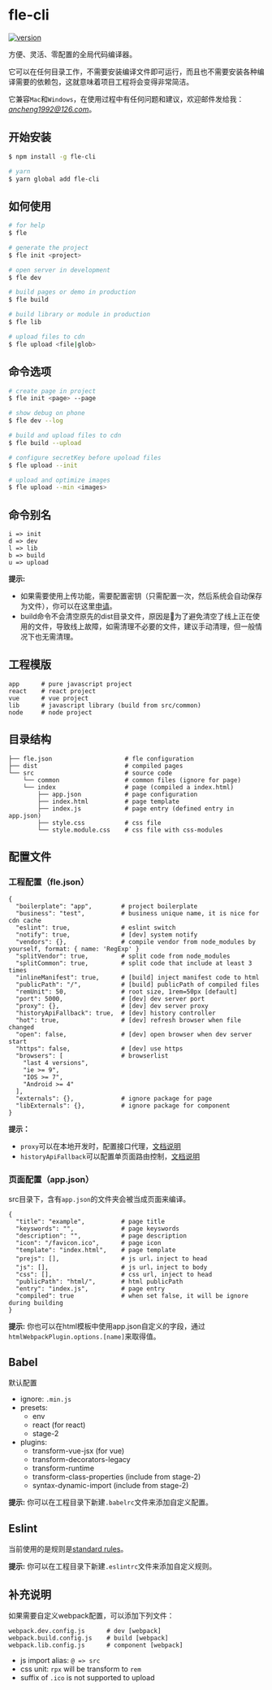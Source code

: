 # fle-cli

[![version](https://img.shields.io/npm/v/fle-cli.svg)](https://www.npmjs.org/package/fle-cli)

方便、灵活、零配置的全局代码编译器。

它可以在任何目录工作，不需要安装编译文件即可运行，而且也不需要安装各种编译需要的依赖包，这就意味着项目工程将会变得非常简洁。

它兼容`Mac`和`Windows`，在使用过程中有任何问题和建议，欢迎邮件发给我：*ancheng1992@126.com*。

## 开始安装

``` bash
$ npm install -g fle-cli

# yarn
$ yarn global add fle-cli
```

## 如何使用

``` bash
# for help
$ fle

# generate the project
$ fle init <project>

# open server in development
$ fle dev

# build pages or demo in production
$ fle build

# build library or module in production
$ fle lib

# upload files to cdn
$ fle upload <file|glob>
```

## 命令选项

``` bash
# create page in project
$ fle init <page> --page

# show debug on phone
$ fle dev --log

# build and upload files to cdn
$ fle build --upload

# configure secretKey before upoload files
$ fle upload --init

# upload and optimize images
$ fle upload --min <images>
```

## 命令别名

```
i => init
d => dev
l => lib
b => build
u => upload
```

**提示:**

* 如果需要使用上传功能，需要配置密钥（只需配置一次，然后系统会自动保存为文件），你可以在这里[申请](https://www.163yun.com/help/documents/15677635979624448)。
* build命令不会清空原先的dist目录文件，原因是为了避免清空了线上正在使用的文件，导致线上故障，如需清理不必要的文件，建议手动清理，但一般情况下也无需清理。

## 工程模版

```
app      # pure javascript project
react    # react project
vue      # vue project
lib      # javascript library (build from src/common)
node     # node project
```

## 目录结构

```
├── fle.json                    # fle configuration
├── dist                        # compiled pages
└── src                         # source code
    └── common                  # common files (ignore for page)
    └── index                   # page (compiled a index.html)
        ├── app.json            # page configuration
        ├── index.html          # page template
        ├── index.js            # page entry (defined entry in app.json)
        ├── style.css           # css file
        └── style.module.css    # css file with css-modules
```

## 配置文件

### 工程配置（fle.json）

```
{
  "boilerplate": "app",        # project boilerplate
  "business": "test",          # business unique name, it is nice for cdn cache
  "eslint": true,              # eslint switch
  "notify": true,              # [dev] system notify
  "vendors": {},               # compile vendor from node_modules by yourself, format: { name: 'RegExp' }
  "splitVendor": true,         # split code from node_modules
  "splitCommon": true,         # split code that include at least 3 times
  "inlineManifest": true,      # [build] inject manifest code to html
  "publicPath": "/",           # [build] publicPath of compiled files
  "remUnit": 50,               # root size, 1rem=50px [default]
  "port": 5000,                # [dev] dev server port
  "proxy": {},                 # [dev] dev server proxy
  "historyApiFallback": true,  # [dev] history controller
  "hot": true,                 # [dev] refresh browser when file changed
  "open": false,               # [dev] open browser when dev server start
  "https": false,              # [dev] use https
  "browsers": [                # browserlist
    "last 4 versions",
    "ie >= 9",
    "IOS >= 7",
    "Android >= 4"
  ],
  "externals": {},             # ignore package for page
  "libExternals": {},          # ignore package for component
}
```

**提示：**

* `proxy`可以在本地开发时，配置接口代理，[文档说明](https://webpack.js.org/configuration/dev-server/#devserver-proxy)
* `historyApiFallback`可以配置单页面路由控制，[文档说明](https://webpack.js.org/configuration/dev-server/#devserver-historyapifallback)

### 页面配置（app.json）

src目录下，含有`app.json`的文件夹会被当成页面来编译。

```
{
  "title": "example",          # page title
  "keyswords": "",             # page keyswords
  "description": "",           # page description
  "icon": "/favicon.ico",      # page icon
  "template": "index.html",    # page template
  "prejs": [],                 # js url，inject to head
  "js": [],                    # js url，inject to body
  "css": [],                   # css url, inject to head
  "publicPath": "html/",       # html publicPath
  "entry": "index.js",         # page entry
  "compiled": true             # when set false, it will be ignore during building
}
```

**提示:**
你也可以在html模板中使用app.json自定义的字段，通过`htmlWebpackPlugin.options.[name]`来取得值。

## Babel

默认配置

* ignore: `.min.js`
* presets:
  - env
  - react (for react)
  - stage-2
* plugins:
  - transform-vue-jsx (for vue)
  - transform-decorators-legacy
  - transform-runtime
  - transform-class-properties (include from stage-2)
  - syntax-dynamic-import (include from stage-2)

**提示:**
你可以在工程目录下新建`.babelrc`文件来添加自定义配置。

## Eslint

当前使用的是规则是[standard rules](https://github.com/standard/standard/blob/master/docs/RULES-zhcn.md)。

**提示:**
你可以在工程目录下新建`.eslintrc`文件来添加自定义规则。

## 补充说明

如果需要自定义webpack配置，可以添加下列文件：

```
webpack.dev.config.js      # dev [webpack]
webpack.build.config.js    # build [webpack]
webpack.lib.config.js      # component [webpack]
```

* js import alias: `@ => src`
* css unit: `rpx` will be transform to `rem`
* suffix of `.ico` is not supported to upload
